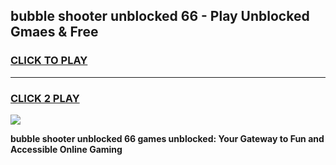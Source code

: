 
## bubble shooter unblocked 66 - Play Unblocked Gmaes & Free
<h3>
<a href="https://news.freeplayer.one?title=bubble_shooter_unblocked_66&ref=23F">CLICK TO PLAY</a></h3>
<hr>

<h3>
<a href="https://news.freeplayer.one?title=bubble_shooter_unblocked_66&ref=23F">CLICK 2 PLAY</a>
  
</h3>

<a href="https://news.freeplayer.one?title=bubble_shooter_unblocked_66&ref=23F/"><img src="https://clearcache.store/games.png"></a>


**bubble shooter unblocked 66 games unblocked: Your Gateway to Fun and Accessible Online Gaming**
